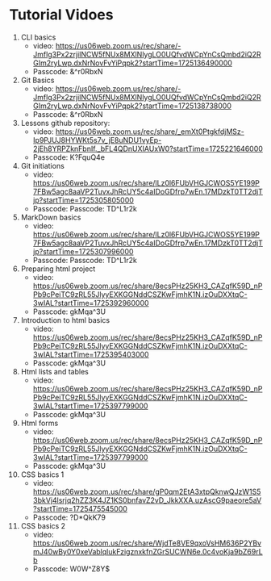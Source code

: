 # Tutorial Vidoes
1. CLI basics  
    * video: https://us06web.zoom.us/rec/share/-Jmflg3Px2zrjilNCW5fNUx8MXlNlygLO0UQfvdWCpYnCsQmbd2iQ2RGIm2ryLwp.dxNrNovFvYiPqpk2?startTime=1725136490000
    * Passcode: &^r0RbxN
2. Git Basics
    * video: https://us06web.zoom.us/rec/share/-Jmflg3Px2zrjilNCW5fNUx8MXlNlygLO0UQfvdWCpYnCsQmbd2iQ2RGIm2ryLwp.dxNrNovFvYiPqpk2?startTime=1725138738000
    * Passcode: &^r0RbxN
3. Lessons github repository:
    * video: https://us06web.zoom.us/rec/share/_emXt0PtgkfdjMSz-Ip9PJUJ8HYWKt5s7v_jE8uNDU1vyEp-2jEh8YRPZknFbnIf._bFL4QDnUXIAUxW0?startTime=1725221646000
    * Passcode: K?FquQ4e
4. Git initiations 
    * video: https://us06web.zoom.us/rec/share/lLz0l6FUbVHGJCWOS5YE199P7FBw5agc8aaVP2TuvxJhRcUY5c4aIDoGDfrp7wEn.17MDzkT0TT2djTjp?startTime=1725305805000
    * Passcode: Passcode: TD^L1r2k
5. MarkDown basics
    * video: https://us06web.zoom.us/rec/share/lLz0l6FUbVHGJCWOS5YE199P7FBw5agc8aaVP2TuvxJhRcUY5c4aIDoGDfrp7wEn.17MDzkT0TT2djTjp?startTime=1725307996000
    * Passcode: Passcode: TD^L1r2k
6. Preparing html project
    * video: https://us06web.zoom.us/rec/share/8ecsPHz25KH3_CAZqfK59D_nPPb9cPeiTC9zRL55JlyyEXKGGNddCSZKwFjmhK1N.izOuDXXtqC-3wIAL?startTime=1725392960000
    * Passcode: gkMqa^3U
7. Introduction to html basics
    * video: https://us06web.zoom.us/rec/share/8ecsPHz25KH3_CAZqfK59D_nPPb9cPeiTC9zRL55JlyyEXKGGNddCSZKwFjmhK1N.izOuDXXtqC-3wIAL?startTime=1725395403000
    * Passcode: gkMqa^3U
8. Html lists and tables
    * video: https://us06web.zoom.us/rec/share/8ecsPHz25KH3_CAZqfK59D_nPPb9cPeiTC9zRL55JlyyEXKGGNddCSZKwFjmhK1N.izOuDXXtqC-3wIAL?startTime=1725397799000
    * Passcode: gkMqa^3U
9. Html forms 
    * video: https://us06web.zoom.us/rec/share/8ecsPHz25KH3_CAZqfK59D_nPPb9cPeiTC9zRL55JlyyEXKGGNddCSZKwFjmhK1N.izOuDXXtqC-3wIAL?startTime=1725397799000
    * Passcode: gkMqa^3U
10. CSS basics 1
    * video: https://us06web.zoom.us/rec/share/gP0qm2EtA3xtpQknwQJzW1S53bkVj4lsrjq2hZZ3K4JZ1KS0bnfavZ2vD_JkkXXA.uzAscG9paeore5aV?startTime=1725475545000
    * Passcode: ?D*QkK79
11. CSS basics 2
    * video: https://us06web.zoom.us/rec/share/WjdTe8VE9qxoVsHM636P2YBvmJ40wBy0Y0xeVablqlukFzigznxkfnZGrSUCWN6e.0c4voKja9bZ69rLb 
    * Passcode: W0W^Z8Y$